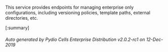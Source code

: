 






This service provides endpoints for managing enterprise only configurations, including versioning policies, template paths, external directories, etc.

[:summary]

###### Auto generated by Pydio Cells Enterprise Distribution v2.0.2-rc1 on 12-Dec-2019

